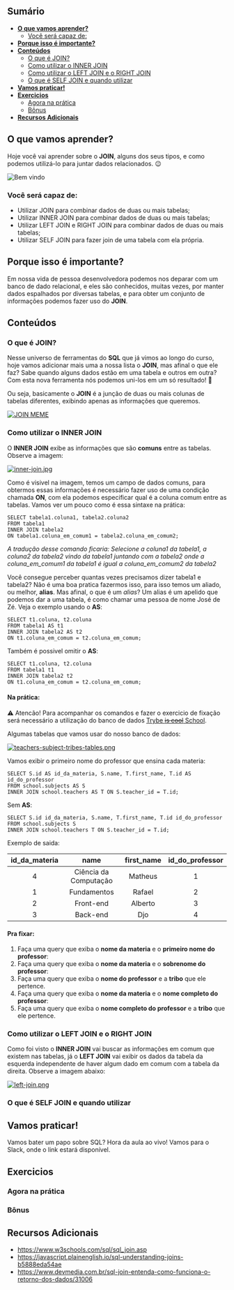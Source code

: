## Sumário

- [**O que vamos aprender?**](#o-que-vamos-aprender)
  - [Você será capaz de:](#você-será-capaz-de)
- [**Porque isso é importante?**](#porque-isso-é-importante)
- [**Conteúdos**](#conteúdos)
  - [O que é JOIN?](#o-que-é-join)
  - [Como utilizar o INNER JOIN](#como-utilizar-o-inner-join)
  - [Como utilizar o LEFT JOIN e o RIGHT JOIN](#como-utilizar-o-left-join-e-o-right-join)
  - [O que é SELF JOIN e quando utilizar](#o-que-é-self-join-e-quando-utilizar)
- [**Vamos praticar!**](#vamos-praticar)
- [**Exercicios**](#exercicios)
  - [Agora na prática](#agora-na-prática)
  - [Bônus](#bônus)
- [**Recursos Adicionais**](#recursos-adicionais)

## **O que vamos aprender?**

Hoje você vai aprender sobre o **JOIN**, alguns dos seus tipos, e como podemos utilizá-lo para juntar dados relacionados. 😉

![Bem vindo](https://thumbs.gfycat.com/HatefulAllFlycatcher-max-1mb.gif)

### Você será capaz de:

<!-- #TODO -->
- Utilizar JOIN para combinar dados de duas ou mais tabelas;
- Utilizar INNER JOIN para combinar dados de duas ou mais tabelas;
- Utilizar LEFT JOIN e RIGHT JOIN para combinar dados de duas ou mais tabelas;
- Utilizar SELF JOIN para fazer join de uma tabela com ela própria.

## **Porque isso é importante?**

Em nossa vida de pessoa desenvolvedora podemos nos deparar com um banco de dado relacional, e eles são conhecidos, muitas vezes, por manter dados espalhados por diversas tabelas,
e para obter um conjunto de informações podemos fazer uso do **JOIN**.

## **Conteúdos**

### O que é JOIN?

Nesse universo de ferramentas do **SQL** que já vimos ao longo do curso, hoje vamos adicionar mais uma a nossa lista o **JOIN**, mas afinal o que ele faz?
Sabe quando alguns dados estão em uma tabela e outros em outra? Com esta nova ferramenta nós podemos uni-los em um só resultado! 🤩

Ou seja, basicamente o **JOIN** é a junção de duas ou mais colunas de tabelas diferentes, exibindo apenas as informações que queremos.

[![JOIN MEME](https://i.postimg.cc/j5XW0WGf/1-2cl-2q-W1-Az-Vzca-Vx-k0r-Kg.png)](https://postimg.cc/CBRMbKMM)

### Como utilizar o INNER JOIN

O **INNER JOIN** exibe as informações que são **comuns** entre as tabelas. Observe a imagem:

[![inner-join.jpg](https://i.postimg.cc/nLn71jzg/inner-join.jpg)](https://postimg.cc/0zHbkN70)

Como é visivel na imagem, temos um campo de dados comuns, para obtermos essas informações é necessário fazer uso de uma condição chamada **ON**, com ela podemos especificar qual é a coluna comum entre as tabelas. Vamos ver um pouco como é essa sintaxe na prática:

```
SELECT tabela1.coluna1, tabela2.coluna2
FROM tabela1
INNER JOIN tabela2
ON tabela1.coluna_em_comum1 = tabela2.coluna_em_comum2;
```

*A tradução desse comando ficaria: Selecione a coluna1 da tabela1, a coluna2 da tabela2 vindo da tabela1 juntando com a tabela2
onde a coluna_em_comum1 da tabela1 é igual a coluna_em_comum2 da tabela2*

Você consegue perceber quantas vezes precisamos dizer tabela1 e tabela2? Não é uma boa pratica fazermos isso, para isso temos um aliado, ou melhor, **alias**. Mas afinal, o que é um *alias*? Um alias é um apelido que podemos dar a uma tabela, é como chamar uma pessoa de nome José de Zé. Veja o exemplo usando o **AS**:

```
SELECT t1.coluna, t2.coluna
FROM tabela1 AS t1
INNER JOIN tabela2 AS t2
ON t1.coluna_em_comum = t2.coluna_em_comum;
```

Também é possivel omitir o **AS**:

```
SELECT t1.coluna, t2.coluna
FROM tabela1 t1
INNER JOIN tabela2 t2
ON t1.coluna_em_comum = t2.coluna_em_comum;
```

#### Na prática:

⚠️ Atencão! Para acompanhar os comandos e fazer o exercicio de fixação será necessário a utilização do banco de dados [Trybe ~~is cool~~ School](https://sqldeploys.github.io/desafio-join/TRYBE-IS-ChOOL.sql).

Algumas tabelas que vamos usar do nosso banco de dados:

[![teachers-subject-tribes-tables.png](https://i.postimg.cc/J0Mj9c5w/teachers-subject-tribes-tables.png)](https://postimg.cc/KkpKTTWQ)

Vamos exibir o primeiro nome do professor que ensina cada materia:

```
SELECT S.id AS id_da_materia, S.name, T.first_name, T.id AS id_do_professor
FROM school.subjects AS S
INNER JOIN school.teachers AS T ON S.teacher_id = T.id;
```

Sem **AS**:

```
SELECT S.id id_da_materia, S.name, T.first_name, T.id id_do_professor
FROM school.subjects S
INNER JOIN school.teachers T ON S.teacher_id = T.id;
```

Exemplo de saida:

| id_da_materia | name                  | first_name | id_do_professor
| :-----------: | :-------------------: | :--------: | :-------------:
| 4             | Ciência da Computação | Matheus    | 1
| 1             | Fundamentos           | Rafael     | 2
| 2             | Front-end             | Alberto    | 3
| 3             | Back-end              | Djo        | 4

#### Pra fixar:
1. Faça uma query que exiba o **nome da materia** e o **primeiro nome do professor**:
2. Faça uma query que exiba o **nome da materia** e o **sobrenome do professor**:
3. Faça uma query que exiba o **nome do professor** e a **tribo** que ele pertence.
4. Faça uma query que exiba o **nome da materia** e o **nome completo do professor**:
5. Faça uma query que exiba o **nome completo do professor** e a **tribo** que ele pertence.

### Como utilizar o LEFT JOIN e o RIGHT JOIN

Como foi visto o **INNER JOIN** vai buscar as informações em comum que existem nas tabelas, já o **LEFT JOIN**
vai exibir os dados da tabela da esquerda independente de haver algum dado em comum com a tabela da direita. Observe a imagem abaixo:

[![left-join.png](https://i.postimg.cc/P5YN9t9H/left-join.png)](https://postimg.cc/ZWYTyhJs)


### O que é SELF JOIN e quando utilizar



## **Vamos praticar!**
Vamos bater um papo sobre SQL? Hora da aula ao vivo! Vamos para o Slack, onde o link estará disponível.
## **Exercicios**

### Agora na prática

### Bônus

## **Recursos Adicionais**

- https://www.w3schools.com/sql/sql_join.asp
- https://javascript.plainenglish.io/sql-understanding-joins-b5888eda54ae
- https://www.devmedia.com.br/sql-join-entenda-como-funciona-o-retorno-dos-dados/31006